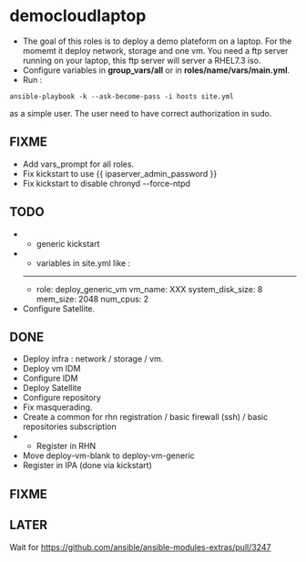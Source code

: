# democloudlaptop

- The goal of this roles is to deploy a demo plateform on a laptop. For
the momemt it deploy network, storage and one vm. You need a ftp server
running on your laptop, this ftp server will server a RHEL7.3 iso.
- Configure variables in **group_vars/all** or in **roles/name/vars/main.yml**.
- Run :
```
ansible-playbook -k --ask-become-pass -i hosts site.yml
```
as a simple user. The user need to have correct authorization in sudo.

## FIXME
- Add vars_prompt for all roles.
- Fix kickstart to use {{ ipaserver_admin_password }}
- Fix kickstart to disable chronyd --force-ntpd

## TODO
- - generic kickstart
- - variables in site.yml like :
  ---
  - role: deploy_generic_vm
    vm_name: XXX
    system_disk_size: 8
    mem_size: 2048
    num_cpus: 2
- Configure Satellite.

## DONE

- Deploy infra : network / storage / vm.
- Deploy vm IDM
- Configure IDM
- Deploy Satellite
- Configure repository
- Fix masquerading.
- Create a common for rhn registration / basic firewall (ssh) / basic repositories subscription
- - Register in RHN
- Move deploy-vm-blank to deploy-vm-generic
- Register in IPA (done via kickstart)

## FIXME

## LATER
Wait for https://github.com/ansible/ansible-modules-extras/pull/3247
